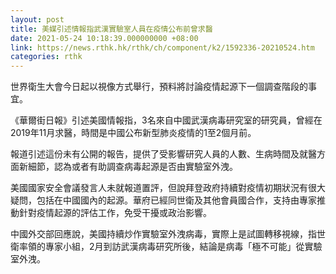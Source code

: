 ```yaml
---
layout: post
title: 美媒引述情報指武漢實驗室人員在疫情公布前曾求醫
date: 2021-05-24 10:18:39.000000000 +08:00
link: https://news.rthk.hk/rthk/ch/component/k2/1592336-20210524.htm
categories: rthk
---
```


世界衛生大會今日起以視像方式舉行，預料將討論疫情起源下一個調查階段的事宜。

《華爾街日報》引述美國情報指，3名來自中國武漢病毒研究室的研究員，曾經在2019年11月求醫，時間是中國公布新型肺炎疫情的1至2個月前。

報道引述這份未有公開的報告，提供了受影響研究人員的人數、生病時間及就醫方面新細節，認為或者有助調查病毒起源是否由實驗室外洩。

美國國家安全會議發言人未就報道置評，但說拜登政府持續對疫情初期狀況有很大疑問，包括在中國國內的起源。華府已經同世衛及其他會員國合作，支持由專家推動針對疫情起源的評估工作，免受干擾或政治影響。

中國外交部回應說，美國持續炒作實驗室外洩病毒，實際上是試圖轉移視線，指世衛率領的專家小組，2月到訪武漢病毒研究所後，結論是病毒「極不可能」從實驗室外洩。
